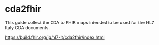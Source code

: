# cda2fhir
This guide collect the  CDA to FHIR maps intended to be used for the  HL7 Italy CDA documents.


https://build.fhir.org/ig/hl7-it/cda2fhir/index.html
